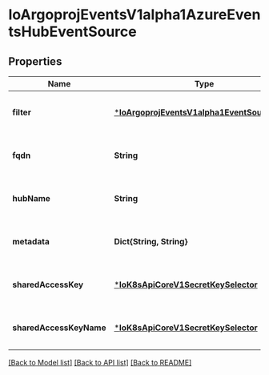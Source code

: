 # IoArgoprojEventsV1alpha1AzureEventsHubEventSource


## Properties
Name | Type | Description | Notes
------------ | ------------- | ------------- | -------------
**filter** | [***IoArgoprojEventsV1alpha1EventSourceFilter**](IoArgoprojEventsV1alpha1EventSourceFilter.md) |  | [optional] [default to nothing]
**fqdn** | **String** |  | [optional] [default to nothing]
**hubName** | **String** |  | [optional] [default to nothing]
**metadata** | **Dict{String, String}** |  | [optional] [default to nothing]
**sharedAccessKey** | [***IoK8sApiCoreV1SecretKeySelector**](IoK8sApiCoreV1SecretKeySelector.md) |  | [optional] [default to nothing]
**sharedAccessKeyName** | [***IoK8sApiCoreV1SecretKeySelector**](IoK8sApiCoreV1SecretKeySelector.md) |  | [optional] [default to nothing]


[[Back to Model list]](../README.md#models) [[Back to API list]](../README.md#api-endpoints) [[Back to README]](../README.md)


